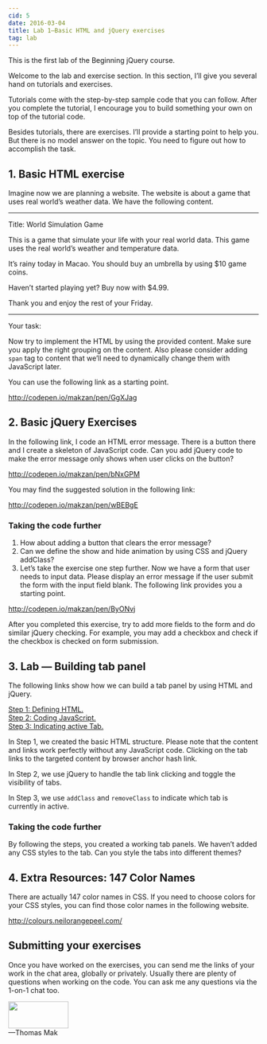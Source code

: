 ```yaml
---
cid: 5
date: 2016-03-04
title: Lab 1—Basic HTML and jQuery exercises
tag: lab
---
```


<p>This is the first lab of the Beginning jQuery course.
</p>
<p>Welcome to the lab and exercise section. In this section, I’ll give you several hand on tutorials and exercises.
</p>
<p>Tutorials come with the step-by-step sample code that you can follow. After you complete the tutorial, I encourage you to build something your own on top of the tutorial code.
</p>
<p>Besides tutorials, there are exercises. I’ll provide a starting point to help you. But there is no model answer on the topic. You need to figure out how to accomplish the task.
</p>
<h2>1. Basic HTML exercise</h2>
<p>Imagine now we are planning a website. The website is about a game that uses real world’s weather data. We have the following content.
</p>
<hr>
<p>Title: World Simulation Game
</p>
<p>This is a game that simulate your life with your real world data. This game uses the real world’s weather and temperature data.
</p>
<p>It’s rainy today in Macao. You should buy an umbrella by using $10 game coins.
</p>
<p>Haven’t started playing yet? Buy now with $4.99.
</p>
<p>Thank you and enjoy the rest of your Friday.
</p>
<hr>
<p>Your task:
</p>
<p>Now try to implement the HTML by using the provided content. Make sure you apply the right grouping on the content. Also please consider adding <code>span</code> tag to content that we’ll need to dynamically change them with JavaScript later.
</p>
<p>You can use the following link as a starting point.
</p>
<p><a href="http://codepen.io/makzan/pen/GgXJag">http://codepen.io/makzan/pen/GgXJag</a>
</p>
<h2>2. Basic jQuery Exercises</h2>
<p>In the following link, I code an HTML error message. There is a button there and I create a skeleton of JavaScript code. Can you add jQuery code to make the error message only shows when user clicks on the button?
</p>
<p><a href="http://codepen.io/makzan/pen/bNxGPM">http://codepen.io/makzan/pen/bNxGPM</a>
</p>
<p>You may find the suggested solution in the following link:
</p>
<p><a href="http://codepen.io/makzan/pen/wBEBgE">http://codepen.io/makzan/pen/wBEBgE</a>
</p>
<h3>Taking the code further</h3>
<ol>
	<li>How about adding a button that clears the error message?</li>
	<li>Can we define the show and hide animation by using CSS and jQuery addClass? </li>
	<li>Let’s take the exercise one step further. Now we have a form that user needs to input data. Please display an error message if the user submit the form with the input field blank. The following link provides you a starting point.</li>
</ol>
<p><a href="http://codepen.io/makzan/pen/ByONvj">http://codepen.io/makzan/pen/ByONvj</a>
</p>
<p>After you completed this exercise, try to add more fields to the form and do similar jQuery checking. For example, you may add a checkbox and check if the checkbox is checked on form submission.
</p>
<h2>3. Lab — Building tab panel</h2>
<p>The following links show how we can build a tab panel by using HTML and jQuery.
</p>
<p><a href="http://codepen.io/makzan/pen/gbdONG">Step 1: Defining HTML.</a><br><a href="http://codepen.io/makzan/pen/MYqYWR">Step 2: Coding JavaScript.</a><br><a href="http://codepen.io/makzan/pen/qEMEdZ">Step 3: Indicating active Tab.</a>
</p>
<p>In Step 1, we created the basic HTML structure. Please note that the content and links work perfectly without any JavaScript code. Clicking on the tab links to the targeted content by browser anchor hash link.
</p>
<p>In Step 2, we use jQuery to handle the tab link clicking and toggle the visibility of tabs.
</p>
<p>In Step 3, we use <code>addClass</code> and <code>removeClass</code> to indicate which tab is currently in active.
</p>
<h3>Taking the code further</h3>
<p>By following the steps, you created a working tab panels. We haven’t added any CSS styles to the tab. Can you style the tabs into different themes?
</p>
<h2>4. Extra Resources: 147 Color Names</h2>
<p>There are actually 147 color names in CSS. If you need to choose colors for your CSS styles, you can find those color names in the following website.
</p>
<p><a href="http://colours.neilorangepeel.com/">http://colours.neilorangepeel.com/</a>
</p>
<h2>Submitting your exercises</h2>
<p>Once you have worked on the exercises, you can send me the links of your work in the chat area, globally or privately. Usually there are plenty of questions when working on the code. You can ask me any questions via the 1-on-1 chat too.
</p>

<img src="http://mak.la/signature" width="121" height="54" style="width: 121px; height: 54px;"><br>
—Thomas Mak
